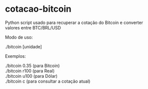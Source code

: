 # cotacao-bitcoin
Python script usado para recuperar a cotação do Bitcoin e converter valores entre BTC/BRL/USD

Modo de uso:

./bitcoin [unidade]

Exemplos:

./bitcoin 0.35 (para Bitcoin) <br/>
./bitcoin r100 (para Real) <br/>
./bitcoin u100 (para Dólar) <br/>
./bitcoin c (para consultar a cotação atual)
